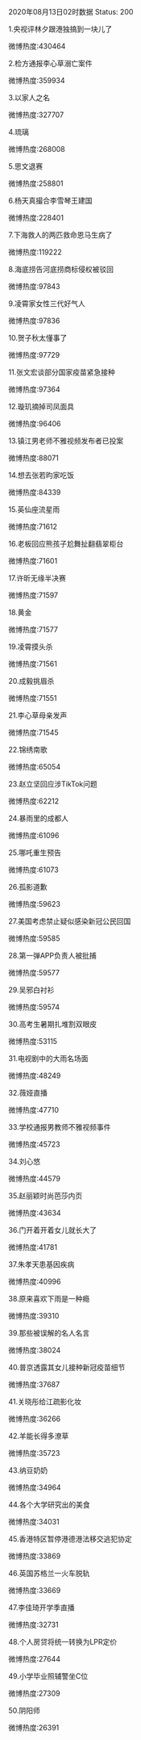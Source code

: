 2020年08月13日02时数据
Status: 200

1.央视评林夕跟港独搞到一块儿了

微博热度:430464

2.检方通报李心草溺亡案件

微博热度:359934

3.以家人之名

微博热度:327707

4.琉璃

微博热度:268008

5.思文退赛

微博热度:258801

6.杨天真撮合李雪琴王建国

微博热度:228401

7.下海救人的两匹救命恩马生病了

微博热度:119222

8.海底捞告河底捞商标侵权被驳回

微博热度:97843

9.凌霄家女性三代好气人

微博热度:97836

10.贺子秋太懂事了

微博热度:97729

11.张文宏谈部分国家疫苗紧急接种

微博热度:97364

12.璇玑摘掉司凤面具

微博热度:96406

13.镇江男老师不雅视频发布者已投案

微博热度:88071

14.想去张若昀家吃饭

微博热度:84339

15.英仙座流星雨

微博热度:71612

16.老板回应熊孩子尬舞扯翻翡翠柜台

微博热度:71601

17.许昕无缘半决赛

微博热度:71597

18.黄金

微博热度:71577

19.凌霄摸头杀

微博热度:71561

20.成毅挑眉杀

微博热度:71551

21.李心草母亲发声

微博热度:71545

22.锦绣南歌

微博热度:65054

23.赵立坚回应涉TikTok问题

微博热度:62212

24.暴雨里的成都人

微博热度:61096

25.哪吒重生预告

微博热度:61073

26.孤影道歉

微博热度:59623

27.美国考虑禁止疑似感染新冠公民回国

微博热度:59585

28.第一弹APP负责人被批捕

微博热度:59577

29.吴邪白衬衫

微博热度:59574

30.高考生暑期扎堆割双眼皮

微博热度:53115

31.电视剧中的大雨名场面

微博热度:48249

32.薇娅直播

微博热度:47710

33.学校通报男教师不雅视频事件

微博热度:45723

34.刘心悠

微博热度:44579

35.赵丽颖时尚芭莎内页

微博热度:43634

36.门开着开着女儿就长大了

微博热度:41781

37.朱孝天患基因疾病

微博热度:40996

38.原来喜欢下雨是一种瘾

微博热度:39310

39.那些被误解的名人名言

微博热度:38024

40.普京透露其女儿接种新冠疫苗细节

微博热度:37687

41.关晓彤给江疏影化妆

微博热度:36266

42.羊能长得多潦草

微博热度:35723

43.纳豆奶奶

微博热度:34964

44.各个大学研究出的美食

微博热度:34031

45.香港特区暂停港德港法移交逃犯协定

微博热度:33869

46.英国苏格兰一火车脱轨

微博热度:33669

47.李佳琦开学季直播

微博热度:32731

48.个人房贷将统一转换为LPR定价

微博热度:27644

49.小学毕业照辅警坐C位

微博热度:27309

50.阴阳师

微博热度:26391

